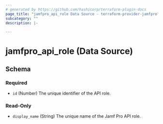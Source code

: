 ```yaml
---
# generated by https://github.com/hashicorp/terraform-plugin-docs
page_title: "jamfpro_api_role Data Source - terraform-provider-jamfpro"
subcategory: ""
description: |-
  
---
```


# jamfpro_api_role (Data Source)





<!-- schema generated by tfplugindocs -->
## Schema

### Required

- `id` (Number) The unique identifier of the API role.

### Read-Only

- `display_name` (String) The unique name of the Jamf Pro API role.
